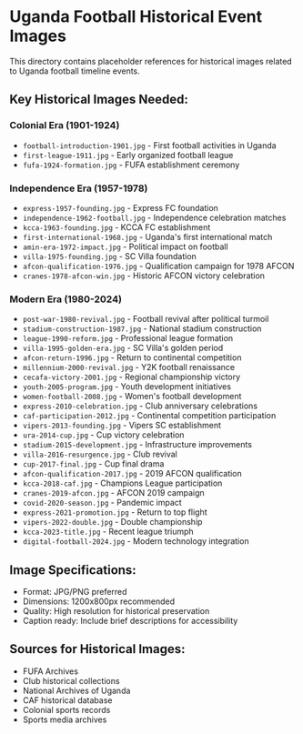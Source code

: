 # Uganda Football Historical Event Images

This directory contains placeholder references for historical images related to Uganda football timeline events.

## Key Historical Images Needed:

### Colonial Era (1901-1924)
- `football-introduction-1901.jpg` - First football activities in Uganda
- `first-league-1911.jpg` - Early organized football league
- `fufa-1924-formation.jpg` - FUFA establishment ceremony

### Independence Era (1957-1978)
- `express-1957-founding.jpg` - Express FC foundation
- `independence-1962-football.jpg` - Independence celebration matches
- `kcca-1963-founding.jpg` - KCCA FC establishment
- `first-international-1968.jpg` - Uganda's first international match
- `amin-era-1972-impact.jpg` - Political impact on football
- `villa-1975-founding.jpg` - SC Villa foundation
- `afcon-qualification-1976.jpg` - Qualification campaign for 1978 AFCON
- `cranes-1978-afcon-win.jpg` - Historic AFCON victory celebration

### Modern Era (1980-2024)
- `post-war-1980-revival.jpg` - Football revival after political turmoil
- `stadium-construction-1987.jpg` - National stadium construction
- `league-1990-reform.jpg` - Professional league formation
- `villa-1995-golden-era.jpg` - SC Villa's golden period
- `afcon-return-1996.jpg` - Return to continental competition
- `millennium-2000-revival.jpg` - Y2K football renaissance
- `cecafa-victory-2001.jpg` - Regional championship victory
- `youth-2005-program.jpg` - Youth development initiatives
- `women-football-2008.jpg` - Women's football development
- `express-2010-celebration.jpg` - Club anniversary celebrations
- `caf-participation-2012.jpg` - Continental competition participation
- `vipers-2013-founding.jpg` - Vipers SC establishment
- `ura-2014-cup.jpg` - Cup victory celebration
- `stadium-2015-development.jpg` - Infrastructure improvements
- `villa-2016-resurgence.jpg` - Club revival
- `cup-2017-final.jpg` - Cup final drama
- `afcon-qualification-2017.jpg` - 2019 AFCON qualification
- `kcca-2018-caf.jpg` - Champions League participation
- `cranes-2019-afcon.jpg` - AFCON 2019 campaign
- `covid-2020-season.jpg` - Pandemic impact
- `express-2021-promotion.jpg` - Return to top flight
- `vipers-2022-double.jpg` - Double championship
- `kcca-2023-title.jpg` - Recent league triumph
- `digital-football-2024.jpg` - Modern technology integration

## Image Specifications:
- Format: JPG/PNG preferred
- Dimensions: 1200x800px recommended
- Quality: High resolution for historical preservation
- Caption ready: Include brief descriptions for accessibility

## Sources for Historical Images:
- FUFA Archives
- Club historical collections
- National Archives of Uganda
- CAF historical database
- Colonial sports records
- Sports media archives